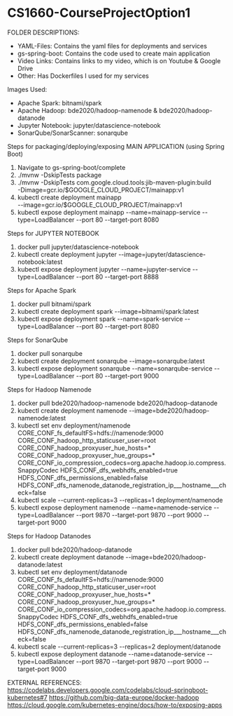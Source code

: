 # CS1660-CourseProjectOption1

FOLDER DESCRIPTIONS:
- YAML-Files: Contains the yaml files for deployments and services
- gs-spring-boot: Contains the code used to create main application
- Video Links: Contains links to my video, which is on Youtube & Google Drive
- Other: Has Dockerfiles I used for my services


Images Used:
- Apache Spark: bitnami/spark
- Apache Hadoop: bde2020/hadoop-namenode & bde2020/hadoop-datanode
- Jupyter Notebook: jupyter/datascience-notebook
- SonarQube/SonarScanner: sonarqube


Steps for packaging/deploying/exposing MAIN APPLICATION (using Spring Boot)

1. Navigate to gs-spring-boot/complete
2. ./mvnw -DskipTests package
3. ./mvnw -DskipTests com.google.cloud.tools:jib-maven-plugin:build \
  -Dimage=gcr.io/$GOOGLE_CLOUD_PROJECT/mainapp:v1
4. kubectl create deployment mainapp \
  --image=gcr.io/$GOOGLE_CLOUD_PROJECT/mainapp:v1
5. kubectl expose deployment mainapp --name=mainapp-service --type=LoadBalancer --port 80 --target-port 8080


Steps for JUPYTER NOTEBOOK

1. docker pull jupyter/datascience-notebook
2. kubectl create deployment jupyter --image=jupyter/datascience-notebook:latest
3. kubectl expose deployment jupyter --name=jupyter-service --type=LoadBalancer --port 80 --target-port 8888

Steps for Apache Spark

1. docker pull bitnami/spark
2. kubectl create deployment spark --image=bitnami/spark:latest
3. kubectl expose deployment spark --name=spark-service --type=LoadBalancer --port 80 --target-port 8080

Steps for SonarQube

1. docker pull sonarqube
2. kubectl create deployment sonarqube --image=sonarqube:latest
3. kubectl expose deployment sonarqube --name=sonarqube-service --type=LoadBalancer --port 80 --target-port 9000

Steps for Hadoop Namenode

1. docker pull bde2020/hadoop-namenode  bde2020/hadoop-datanode
2. kubectl create deployment namenode --image=bde2020/hadoop-namenode:latest
3. kubectl set env deployment/namenode CORE_CONF_fs_defaultFS=hdfs://namenode:9000 CORE_CONF_hadoop_http_staticuser_user=root CORE_CONF_hadoop_proxyuser_hue_hosts=* CORE_CONF_hadoop_proxyuser_hue_groups=* CORE_CONF_io_compression_codecs=org.apache.hadoop.io.compress.SnappyCodec HDFS_CONF_dfs_webhdfs_enabled=true HDFS_CONF_dfs_permissions_enabled=false HDFS_CONF_dfs_namenode_datanode_registration_ip___hostname___check=false
4. kubectl scale --current-replicas=3 --replicas=1 deployment/namenode
5. kubectl expose deployment namenode --name=namenode-service --type=LoadBalancer --port 9870 --target-port 9870 --port 9000 --target-port 9000

Steps for Hadoop Datanodes

1. docker pull bde2020/hadoop-datanode
2. kubectl create deployment datanode --image=bde2020/hadoop-datanode:latest
3. kubectl set env deployment/datanode CORE_CONF_fs_defaultFS=hdfs://namenode:9000 CORE_CONF_hadoop_http_staticuser_user=root CORE_CONF_hadoop_proxyuser_hue_hosts=* CORE_CONF_hadoop_proxyuser_hue_groups=* CORE_CONF_io_compression_codecs=org.apache.hadoop.io.compress.SnappyCodec HDFS_CONF_dfs_webhdfs_enabled=true HDFS_CONF_dfs_permissions_enabled=false HDFS_CONF_dfs_namenode_datanode_registration_ip___hostname___check=false
4. kubectl scale --current-replicas=3 --replicas=2 deployment/datanode
5. kubectl expose deployment datanode --name=datanode-service --type=LoadBalancer  --port 9870 --target-port 9870 --port 9000 --target-port 9000
  

EXTERNAL REFERENCES:
https://codelabs.developers.google.com/codelabs/cloud-springboot-kubernetes#7
https://github.com/big-data-europe/docker-hadoop
https://cloud.google.com/kubernetes-engine/docs/how-to/exposing-apps

